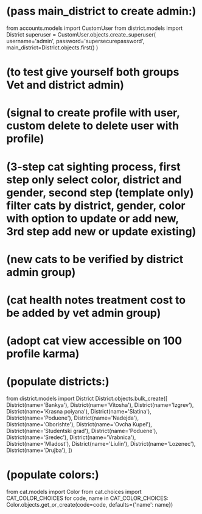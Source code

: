 # (pass main_district to create admin:)
from accounts.models import CustomUser
from district.models import District
superuser = CustomUser.objects.create_superuser(
    username='admin',
    password='supersecurepassword',
    main_district=District.objects.first()
)

# (to test give yourself both groups Vet and district admin)


# (signal to create profile with user, custom delete to delete user with profile)


# (3-step cat sighting process, first step only select color, district and gender, second step (template only) filter cats by district, gender, color with option to update or add new, 3rd step add new or update existing)


# (new cats to be verified by district admin group)


# (cat health notes treatment cost to be added by vet admin group)


# (adopt cat view accessible on 100 profile karma)


# (populate districts:)
from district.models import District
District.objects.bulk_create([
    District(name='Bankya'),
    District(name='Vitosha'),
    District(name='Izgrev'),
    District(name='Krasna polyana'),
    District(name='Slatina'),
    District(name='Poduene'),
    District(name='Nadejda'),
    District(name='Oborishte'),
    District(name='Ovcha Kupel'),
    District(name='Studentski grad'),
    District(name='Poduene'),
    District(name='Sredec'),
    District(name='Vrabnica'),
    District(name='Mladost'),
    District(name='Liulin'),
    District(name='Lozenec'),
    District(name='Drujba'),
    ])

# (populate colors:)
from cat.models import Color
from cat.choices import CAT_COLOR_CHOICES
for code, name in CAT_COLOR_CHOICES:
     Color.objects.get_or_create(code=code, defaults={'name': name})